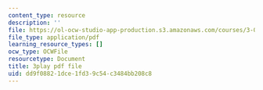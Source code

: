 ```yaml
---
content_type: resource
description: ''
file: https://ol-ocw-studio-app-production.s3.amazonaws.com/courses/3-091sc-introduction-to-solid-state-chemistry-fall-2010/dd9f08821dce1fd39c54c3484bb208c8_UwZU-Lk26X4.pdf
file_type: application/pdf
learning_resource_types: []
ocw_type: OCWFile
resourcetype: Document
title: 3play pdf file
uid: dd9f0882-1dce-1fd3-9c54-c3484bb208c8
---
```

